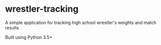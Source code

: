 # wrestler-tracking
A simple application for tracking high school wrestler's weights and match results

Built using Python 3.5+

